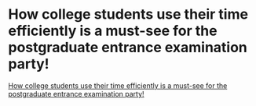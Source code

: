 # How college students use their time efficiently is a must-see for the postgraduate entrance examination party!
[How college students use their time efficiently is a must-see for the postgraduate entrance examination party!](https://aiwithcloud.com/2022/09/15/how_college_students_use_their_time_efficiently_is_a_must_see_for_the_postgraduate_entrance_examination_party/)